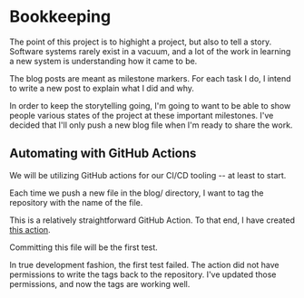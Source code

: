 # Bookkeeping

The point of this project is to highight a project, but also to tell a story. Software systems rarely exist in a vacuum, and a lot of the work in learning a new system is understanding how it came to be. 

The blog posts are meant as milestone markers. For each task I do, I intend to write a new post to explain what I did and why. 

In order to keep the storytelling going, I'm going to want to be able to show people various states of the project at these important milestones. I've decided that I'll only push a new blog file when I'm ready to share the work.

## Automating with GitHub Actions

We will be utilizing GitHub actions for our CI/CD tooling -- at least to start. 

Each time we push a new file in the blog/ directory, I want to tag the repository with the name of the file. 

This is a relatively straightforward GitHub Action. To that end, I have created [this action](../.github/workflows/tag-blog-file.yml). 

Committing this file will be the first test. 

In true development fashion, the first test failed. The action did not have permissions to write the tags back to the repository. I've updated those permissions, and now the tags are working well. 
